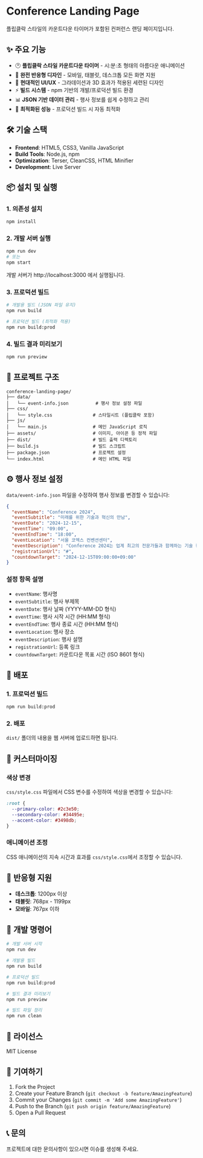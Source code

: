 # Conference Landing Page

플립클락 스타일의 카운트다운 타이머가 포함된 컨퍼런스 랜딩 페이지입니다.

## ✨ 주요 기능

- 🕐 **플립클락 스타일 카운트다운 타이머** - 시:분:초 형태의 아름다운 애니메이션
- 📱 **완전 반응형 디자인** - 모바일, 태블릿, 데스크톱 모든 화면 지원
- 🎨 **현대적인 UI/UX** - 그라데이션과 3D 효과가 적용된 세련된 디자인
- ⚡ **빌드 시스템** - npm 기반의 개발/프로덕션 빌드 환경
- 📊 **JSON 기반 데이터 관리** - 행사 정보를 쉽게 수정하고 관리
- 🚀 **최적화된 성능** - 프로덕션 빌드 시 자동 최적화

## 🛠️ 기술 스택

- **Frontend**: HTML5, CSS3, Vanilla JavaScript
- **Build Tools**: Node.js, npm
- **Optimization**: Terser, CleanCSS, HTML Minifier
- **Development**: Live Server

## 📦 설치 및 실행

### 1. 의존성 설치
```bash
npm install
```

### 2. 개발 서버 실행
```bash
npm run dev
# 또는
npm start
```
개발 서버가 http://localhost:3000 에서 실행됩니다.

### 3. 프로덕션 빌드
```bash
# 개발용 빌드 (JSON 파일 유지)
npm run build

# 프로덕션 빌드 (최적화 적용)
npm run build:prod
```

### 4. 빌드 결과 미리보기
```bash
npm run preview
```

## 📁 프로젝트 구조

```
conference-landing-page/
├── data/
│   └── event-info.json          # 행사 정보 설정 파일
├── css/
│   └── style.css               # 스타일시트 (플립클락 포함)
├── js/
│   └── main.js                 # 메인 JavaScript 로직
├── assets/                     # 이미지, 아이콘 등 정적 파일
├── dist/                       # 빌드 출력 디렉토리
├── build.js                    # 빌드 스크립트
├── package.json                # 프로젝트 설정
└── index.html                  # 메인 HTML 파일
```

## ⚙️ 행사 정보 설정

`data/event-info.json` 파일을 수정하여 행사 정보를 변경할 수 있습니다:

```json
{
  "eventName": "Conference 2024",
  "eventSubtitle": "미래를 위한 기술과 혁신의 만남",
  "eventDate": "2024-12-15",
  "eventTime": "09:00",
  "eventEndTime": "18:00",
  "eventLocation": "서울 코엑스 컨벤션센터",
  "eventDescription": "Conference 2024는 업계 최고의 전문가들과 함께하는 기술 컨퍼런스입니다.",
  "registrationUrl": "#",
  "countdownTarget": "2024-12-15T09:00:00+09:00"
}
```

### 설정 항목 설명

- `eventName`: 행사명
- `eventSubtitle`: 행사 부제목
- `eventDate`: 행사 날짜 (YYYY-MM-DD 형식)
- `eventTime`: 행사 시작 시간 (HH:MM 형식)
- `eventEndTime`: 행사 종료 시간 (HH:MM 형식)
- `eventLocation`: 행사 장소
- `eventDescription`: 행사 설명
- `registrationUrl`: 등록 링크
- `countdownTarget`: 카운트다운 목표 시간 (ISO 8601 형식)

## 🚀 배포

### 1. 프로덕션 빌드
```bash
npm run build:prod
```

### 2. 배포
`dist/` 폴더의 내용을 웹 서버에 업로드하면 됩니다.

## 🎨 커스터마이징

### 색상 변경
`css/style.css` 파일에서 CSS 변수를 수정하여 색상을 변경할 수 있습니다:

```css
:root {
  --primary-color: #2c3e50;
  --secondary-color: #34495e;
  --accent-color: #3498db;
}
```

### 애니메이션 조정
CSS 애니메이션의 지속 시간과 효과를 `css/style.css`에서 조정할 수 있습니다.

## 📱 반응형 지원

- **데스크톱**: 1200px 이상
- **태블릿**: 768px - 1199px
- **모바일**: 767px 이하

## 🔧 개발 명령어

```bash
# 개발 서버 시작
npm run dev

# 개발용 빌드
npm run build

# 프로덕션 빌드
npm run build:prod

# 빌드 결과 미리보기
npm run preview

# 빌드 파일 정리
npm run clean
```

## 📄 라이선스

MIT License

## 🤝 기여하기

1. Fork the Project
2. Create your Feature Branch (`git checkout -b feature/AmazingFeature`)
3. Commit your Changes (`git commit -m 'Add some AmazingFeature'`)
4. Push to the Branch (`git push origin feature/AmazingFeature`)
5. Open a Pull Request

## 📞 문의

프로젝트에 대한 문의사항이 있으시면 이슈를 생성해 주세요.